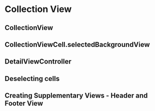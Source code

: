 # Collection View

## CollectionView

## CollectionViewCell.selectedBackgroundView

## DetailViewController

## Deselecting cells

## Creating Supplementary Views - Header and Footer View
